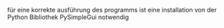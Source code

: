 für eine korrekte ausführung des programms ist eine installation von der Python
Bibliothek PySimpleGui notwendig

